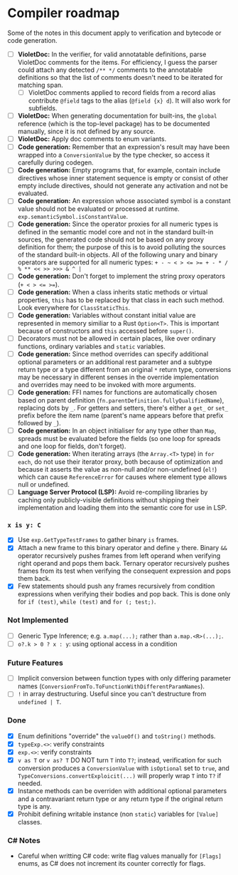 # Compiler roadmap

Some of the notes in this document apply to verification and bytecode or code generation.

- [ ] **VioletDoc:** In the verifier, for valid annotatable definitions, parse VioletDoc comments for the items. For efficiency, I guess the parser could attach any detected `/** */` comments to the annotatable definitions so that the list of comments doesn't need to be iterated for matching span.
  - [ ] VioletDoc comments applied to record fields from a record alias contribute `@field` tags to the alias (`@field {x} d`). It will also work for subfields.
- [ ] **VioletDoc:** When generating documentation for built-ins, the `global` reference (which is the top-level package) has to be documented manually, since it is not defined by any source.
- [ ] **VioletDoc:** Apply doc comments to enum variants.
- [ ] **Code generation:** Remember that an expression's result may have been wrapped into a `ConversionValue` by the type checker, so access it carefully during codegen.
- [ ] **Code generation:** Empty programs that, for example, contain include directives whose inner statement sequence is empty or consist of other empty include directives, should not generate any activation and not be evaluated.
- [ ] **Code generation:** An expression whose associated symbol is a constant value should not be evaluated or processed at runtime. `exp.semanticSymbol.isConstantValue`.
- [ ] **Code generation:** Since the operator proxies for all numeric types is defined in the semantic model core and not in the standard built-in sources, the generated code should not be based on any proxy definition for them; the purpose of this is to avoid polluting the sources of the standard built-in objects. All of the following unary and binary operators are supported for all numeric types: `+ - ~ < > <= >= + - * / % ** << >> >>> & ^ |`
- [ ] **Code generation:** Don't forget to implement the string proxy operators (`+ < > <= >=`).
- [ ] **Code generation:** When a class inherits static methods or virtual properties, `this` has to be replaced by that class in each such method. Look everywhere for `ClassStaticThis`.
- [ ] **Code generation:** Variables without constant initial value are represented in memory similiar to a Rust `Option<T>`. This is important because of constructors and `this` accessed before `super()`.
- [ ] Decorators must not be allowed in certain places, like over ordinary functions, ordinary variables and `static` variables.
- [ ] **Code generation:** Since method overrides can specify additional optional parameters or an additional rest parameter and a subtype return type or a type different from an original `*` return type, conversions may be necessary in different senses in the override implementation and overrides may need to be invoked with more arguments.
- [ ] **Code generation:** FFI names for functions are automatically chosen based on parent definition (`fn.parentDefinition.fullyQualifiedName`), replacing dots by `_`. For getters and setters, there's either a `get_` or `set_` prefix before the item name (parent's name appears before that prefix followed by `_`).
- [ ] **Code generation:** In an object initialiser for any type other than `Map`, spreads must be evaluated before the fields (so one loop for spreads and one loop for fields, don't forget).
- [ ] **Code generation:** When iterating arrays (the `Array.<T>` type) in `for each`, do not use their iterator proxy, both because of optimization and because it asserts the value as non-null and/or non-undefined (`el!`) which can cause `ReferenceError` for causes where element type allows null or undefined.
- [ ] **Language Server Protocol (LSP):** Avoid re-compiling libraries by caching only publicly-visible definitions without shipping their implementation and loading them into the semantic core for use in LSP.

### `x is y: C`

- [x] Use `exp.GetTypeTestFrames` to gather binary `is` frames.
- [x] Attach a new frame to this binary operator and define `y` there. Binary `&&` operator recursively pushes frames from left operand when verifying right operand and pops them back. Ternary operator recursively pushes frames from its test when verifying the consequent expression and pops them back.
- [x] Few statements should push any frames recursively from condition expressions when verifying their bodies and pop back. This is done only for `if (test)`, `while (test)` and `for (; test;)`.

### Not Implemented

- [ ] Generic Type Inference; e.g. `a.map(...);` rather than `a.map.<R>(...);`.
- [ ] `o?.k > 0 ? x : y`: using optional access in a condition

### Future Features

- [ ] Implicit conversion between function types with only differing parameter names (`ConversionFromTo.ToFunctionWithDifferentParamNames`).
- [ ] `!` in array destructuring. Useful since you can't destructure from `undefined | T`.

### Done

- [x] Enum definitions "override" the `valueOf()` and `toString()` methods.
- [x] `typeExp.<>`: verify constraints
- [x] `exp.<>`: verify constraints
- [x] `v as T` or `v as? T` DO NOT turn `T` into `T?`; instead, verification for such conversion produces a `ConversionValue` with `isOptional` set to `true`, and `TypeConversions.convertExploicit(...)` will properly wrap `T` into `T?` if needed.
- [x] Instance methods can be overriden with additional optional parameters and a contravariant return type or any return type if the original return type is any.
- [x] Prohibit defining writable instance (non `static`) variables for `[Value]` classes.

### C# Notes

- Careful when writting C# code: write flag values manually for `[Flags]` enums, as C# does not increment its counter correctly for flags.